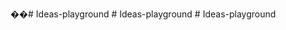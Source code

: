 ��#   I d e a s - p l a y g r o u n d 
 
 #   I d e a s - p l a y g r o u n d 
 
 # Ideas-playground
